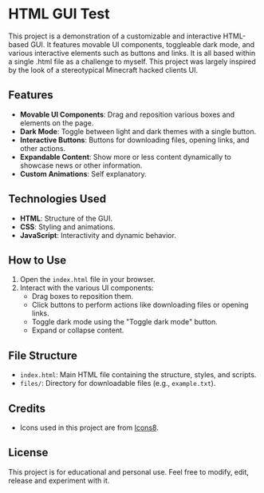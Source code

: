# HTML GUI Test

This project is a demonstration of a customizable and interactive HTML-based GUI. It features movable UI components, toggleable dark mode, and various interactive elements such as buttons and links. It is all based within a single .html file as a challenge to myself. This project was largely inspired by the look of a stereotypical Minecraft hacked clients UI.

## Features

- **Movable UI Components**: Drag and reposition various boxes and elements on the page.
- **Dark Mode**: Toggle between light and dark themes with a single button.
- **Interactive Buttons**: Buttons for downloading files, opening links, and other actions.
- **Expandable Content**: Show more or less content dynamically to showcase news or other information.
- **Custom Animations**: Self explanatory.

## Technologies Used

- **HTML**: Structure of the GUI.
- **CSS**: Styling and animations.
- **JavaScript**: Interactivity and dynamic behavior.

## How to Use

1. Open the `index.html` file in your browser.
2. Interact with the various UI components:
   - Drag boxes to reposition them.
   - Click buttons to perform actions like downloading files or opening links.
   - Toggle dark mode using the "Toggle dark mode" button.
   - Expand or collapse content.

## File Structure

- `index.html`: Main HTML file containing the structure, styles, and scripts.
- `files/`: Directory for downloadable files (e.g., `example.txt`).

## Credits

- Icons used in this project are from [Icons8](https://icons8.com/).

## License

This project is for educational and personal use. Feel free to modify, edit, release and experiment with it.
